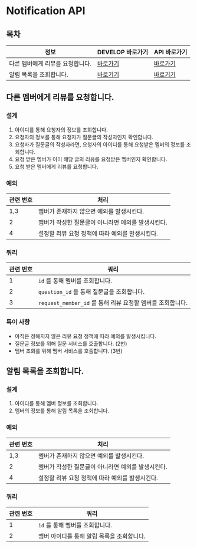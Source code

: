 # Notification API

## 목차

| 정보                 | DEVELOP 바로가기               | API 바로가기                           |
|--------------------|----------------------------|------------------------------------|
| 다른 멤버에게 리뷰를 요청합니다. | [바로가기](#다른-멤버에게-리뷰를-요청합니다) | [바로가기](./API.md#다른-멤버에게-리뷰를-요청합니다) |
| 알림 목록을 조회합니다.      | [바로기기](#알림-목록을-조회합니다)      | [바로기기](./API.md#알림-목록을-조회합니다)      |

## 다른 멤버에게 리뷰를 요청합니다.

### 설계

1. 아이디를 통해 요청자의 정보를 조회합니다.
2. 요청자의 정보를 통해 요청자가 질문글의 작성자인지 확인합니다.
3. 요청자가 질문글의 작성자라면, 요청자의 아이디를 통해 요청받은 멤버의 정보를 조회합니다.
4. 요청 받은 멤버가 이미 해당 글의 리뷰를 요청받은 멤버인지 확인합니다.
5. 요청 받은 멤버에게 리뷰를 요청합니다.

### 예외

| 관련 번호 | 처리                           |
|-------|------------------------------|
| 1,3   | 멤버가 존재하지 않으면 예외를 발생시킨다.      |
| 2     | 멤버가 작성한 질문글이 아니라면 예외를 발생시킨다. |
| 4     | 설정할 리뷰 요청 정책에 따라 예외를 발생시킨다.  |

### 쿼리

| 관련 번호 | 쿼리                                         |
|-------|--------------------------------------------|
| 1     | `id` 를 통해 멤버를 조회합니다.                       |
| 2     | `question_id` 을 통해 질문글을 조회합니다.             |
| 3     | `request_member_id` 를 통해 리뷰 요청할 멤버를 조회합니다. |

### 특이 사항

- 아직은 정해지지 않은 리뷰 요청 정책에 따라 예외를 발생시킵니다.
- 질문글 정보를 위해 질문 서비스를 호출합니다. (2번)
- 멤버 조회를 위해 멤버 서비스를 호출합니다. (3번)

## 알림 목록을 조회합니다.

### 설계

1. 아이디를 통해 멤버 정보를 조회합니다.
2. 멤버의 정보를 통해 알림 목록을 조회합니다.

### 예외

| 관련 번호 | 처리                           |
|-------|------------------------------|
| 1,3   | 멤버가 존재하지 않으면 예외를 발생시킨다.      |
| 2     | 멤버가 작성한 질문글이 아니라면 예외를 발생시킨다. |
| 4     | 설정할 리뷰 요청 정책에 따라 예외를 발생시킨다.  |

### 쿼리

| 관련 번호 | 쿼리                       |
|-------|--------------------------|
| 1     | `id` 를 통해 멤버를 조회합니다.     |
| 2     | 멤버 아이디를 통해 알림 목록을 조회합니다. |
